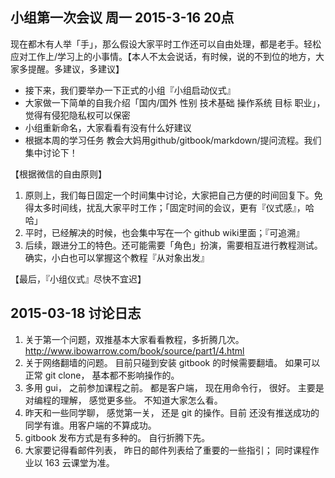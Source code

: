 ## 小组第一次会议 周一 2015-3-16 20点

现在都木有人举「手」，那么假设大家平时工作还可以自由处理，都是老手。轻松应对工作上/学习上的小事情。【本人不太会说话，有时候，说的不到位的地方，大家多提醒。多建议，多建议】

- 接下来，我们要举办一下正式的小组『小组启动仪式』
- 大家做一下简单的自我介绍「国内/国外 性别 技术基础 操作系统 目标 职业」，觉得有侵犯隐私权可以保密
- 小组重新命名，大家看看有没有什么好建议
- 根据本周的学习任务 教会大妈用github/gitbook/markdown/提问流程。我们集中讨论下！

【根据微信的自由原则】

1. 原则上，我们每日固定一个时间集中讨论，大家把自己方便的时间回复下。免得太多时间线，扰乱大家平时工作；「固定时间的会议，更有『仪式感』，哈哈」
2. 平时，已经解决的时候，也会集中写在一个 github wiki里面；『可追溯』
3. 后续，跟进分工的特色。还可能需要「角色」扮演，需要相互进行教程测试。确实，小白也可以掌握这个教程『从对象出发』

【最后，『小组仪式』尽快不宜迟】

## 2015-03-18 讨论日志

1. 关于第一个问题，双推基本大家看看教程，多折腾几次。http://www.ibowarrow.com/book/source/part1/4.html
2. 关于网络翻墙的问题。 目前只碰到安装 gitbook 的时候需要翻墙。 如果可以正常 git clone， 基本都不影响操作的。
3. 多用 gui， 之前参加课程之前。 都是客户端， 现在用命令行， 很好。 主要是对编程的理解， 感觉更多些。 不知道大家怎么看。
4. 昨天和一些同学聊， 感觉第一关， 还是 git 的操作。目前 还没有推送成功的同学有谁。用客户端的不算成功。
5. gitbook 发布方式是有多种的。 自行折腾下先。
6. 大家要记得看邮件列表， 昨日的邮件列表给了重要的一些指引； 同时课程作业以 163 云课堂为准。
